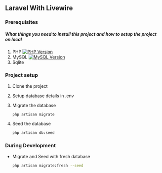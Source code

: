 ## Laravel With Livewire

### Prerequisites
##### What things you need to install this project and how to setup the project on local
1. PHP [![PHP Version](https://img.shields.io/badge/Version-8.1.*-green)](https://www.php.net/releases/8.1_0.php)
2. MySQL [![MySQL Version](https://img.shields.io/badge/Version-5.6.*-green)](https://downloads.mysql.com/archives/community/?version=5.6.23)
3. Sqlite 

### Project setup
1. Clone the project

2. Setup database details in .env

3. Migrate the database 
     ```sh  
     php artisan migrate
     ```

5. Seed the database
     ```sh
     php artisan db:seed
     ```

### During Development
  * Migrate and Seed with fresh database
     ```sh
     php artisan migrate:fresh --seed
     ```
